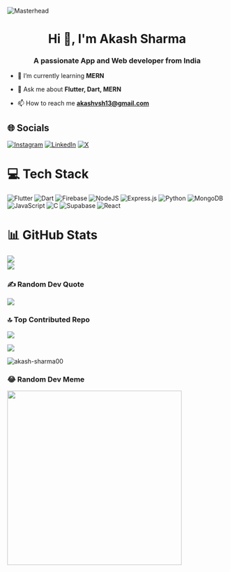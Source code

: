 ![Masterhead](https://user-images.githubusercontent.com/74038190/213910845-af37a709-8995-40d6-be59-724526e3c3d7.gif)

<h1 align="center">Hi 👋, I'm Akash Sharma</h1>
<h3 align="center">A passionate App and Web developer from India</h3>
<!-- <img alt="Developer" width="400" align="right" src="https://cdn.dribbble.com/users/1162077/screenshots/3848914/programmer.gif"> -->

- 🌱 I’m currently learning **MERN**

- 💬 Ask me about **Flutter, Dart, MERN**

- 📫 How to reach me **akashvsh13@gmail.com**


## 🌐 Socials
[![Instagram](https://img.shields.io/badge/Instagram-%23E4405F.svg?logo=Instagram&logoColor=white)](https://instagram.com/r_akash_v) [![LinkedIn](https://img.shields.io/badge/LinkedIn-%230077B5.svg?logo=linkedin&logoColor=white)](https://linkedin.com/in/akashsharma13) [![X](https://img.shields.io/badge/X-black.svg?logo=X&logoColor=white)](https://x.com/akash081300) 

# 💻 Tech Stack
![Flutter](https://img.shields.io/badge/Flutter-%2302569B.svg?style=for-the-badge&logo=Flutter&logoColor=white) ![Dart](https://img.shields.io/badge/dart-%230175C2.svg?style=for-the-badge&logo=dart&logoColor=white) ![Firebase](https://img.shields.io/badge/firebase-%23039BE5.svg?style=for-the-badge&logo=firebase) ![NodeJS](https://img.shields.io/badge/node.js-6DA55F?style=for-the-badge&logo=node.js&logoColor=white) ![Express.js](https://img.shields.io/badge/express.js-%23404d59.svg?style=for-the-badge&logo=express&logoColor=%2361DAFB) ![Python](https://img.shields.io/badge/python-3670A0?style=for-the-badge&logo=python&logoColor=ffdd54) ![MongoDB](https://img.shields.io/badge/MongoDB-%234ea94b.svg?style=for-the-badge&logo=mongodb&logoColor=white) ![JavaScript](https://img.shields.io/badge/javascript-%23323330.svg?style=for-the-badge&logo=javascript&logoColor=%23F7DF1E) ![C](https://img.shields.io/badge/c-%2300599C.svg?style=for-the-badge&logo=c&logoColor=white) ![Supabase](https://img.shields.io/badge/Supabase-3ECF8E?style=for-the-badge&logo=supabase&logoColor=white) ![React](https://img.shields.io/badge/react-%2320232a.svg?style=for-the-badge&logo=react&logoColor=%2361DAFB)
# 📊 GitHub Stats
![](https://github-readme-streak-stats.herokuapp.com/?user=akash-sharma00&theme=blue-green&hide_border=false)<br/>
![](https://github-readme-stats.vercel.app/api/top-langs/?username=akash-sharma00&theme=blue-green&hide_border=false&include_all_commits=true&count_private=false&layout=compact)

### ✍️ Random Dev Quote
![](https://quotes-github-readme.vercel.app/api?type=horizontal&theme=radical)

### 🔝 Top Contributed Repo
![](https://github-contributor-stats.vercel.app/api?username=akash-sharma00&limit=5&theme=apprentice&combine_all_yearly_contributions=true)


![](https://github-profile-trophy.vercel.app/?username=akash-sharma00&theme=monokai&no-frame=false&no-bg=false&margin-w=4)


<p align="left"> <img src="https://komarev.com/ghpvc/?username=akash-sharma00&label=Profile%20views&color=0e75b6&style=flat" alt="akash-sharma00" /> </p>




### 😂 Random Dev Meme
<img src='https://randommeme-five.vercel.app/' style="height: 400px;"/>

<!-- Proudly created with GPRM ( https://gprm.itsvg.in ) -->
